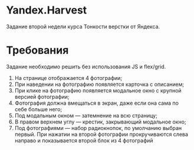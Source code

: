 # Yandex.Harvest
Задание второй недели курса Тонкости верстки от Яндекса. 

# Требования

Задание необходимо решить без использования JS и flex/grid.

1) На странице отображается 4 фотографии;
2) При наведении на фотографию появляется карточка с описанием;
3) При клике на фотографию появляется модальное окно с крупной версией фотографии;
4) Фотография должна вмещаться в экран, даже если она сама по себе больше него;
5) Под модальным окном — затемнение на всю страницу;
6) В правом верхнем углу — крестик, закрывающий модальное окно;
7) Под фотографиями — набор радиокнопок, по умолчанию выбран первый. При нажатии на второй фотографии прокручиваются слева направо и показывается второй блок из 4 фотографий
